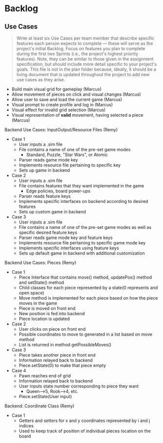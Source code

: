 # Backlog
## Use Cases
>  Write at least six Use Cases per team member that describe specific features each person expects to complete — these will serve as the project's initial Backlog. Focus on features you plan to complete during the first two Sprints (i.e., the project's highest priority features). Note, they can be similar to those given in the assignment specification, but should include more detail specific to your project's goals. This file is not in the plan folder because, ideally, it should be a living document that is updated throughout the project to add new use cases as they arise.

* Build main visual grid for gameplay (Marcus)
* Allow movement of pieces on click and visual changes (Marcus)
* Allow user to save and load the current game (Marcus)
* Visual prompt to create profile and log in (Marcus)
* Visual effect for invalid grid selection (Marcus)
* Visual representation of **valid** movement, having selected a piece (Marcus)

Backend Use Cases: InputOutput/Resource Files (Remy)
* Case 1
  * User inputs a .sim file
  * File contains a name of one of the pre-set game modes
    * Standard, Puzzle, "Star Wars", or Atomic
  * Parser reads game mode key
  * Implements resource file pertaining to specific key
  * Sets up game in backend
* Case 2
  * User inputs a .sim file
  * File contains features that they want implemented in the game
    * Edge policies, board power-ups
  * Parser reads feature keys
  * Implements specific interfaces on backend according to desired features
  * Sets up custom game in backend
* Case 3
  * User inputs a .sim file
  * File contains a name of one of the pre-set game modes
    as well as specific desired feature keys
  * Parser reads game mode key and feature keys
  * Implements resource file pertaining to specific game mode key
  * Implements specific interfaces using feature keys
  * Sets up default game in backend with additional customization

Backend Use Cases: Pieces (Remy)
* Case 1
  * Piece Interface that contains move() method, updatePos() method and setState() method
  * Child classes for each piece represented by a state(0 represents and open space)
  * Move method is implemented for each piece based on how the piece moves in the game
  * Piece is moved on front end
  * New position is fed into backend
  * Piece location is updated
* Case 2
  * User clicks on piece on front end
  * Possible coordinates to move to generated in a list based on move method
  * List is returned in method getPossibleMoves()
* Case 3
  * Piece takes another piece in front end
  * Information relayed back to backend
  * Piece.setState(0) to make that piece empty
* Case 4
  * Pawn reaches end of grid
  * Information relayed back to backend
  * User inputs state number corresponding to piece they want
    * Queen-->5, Rook-->4, etc.
  * Piece.setState(User input)

Backend: Coordinate Class (Remy)
* Case 1
  * Getters and setters for x and y coordinates represented by i and j indices
  * Used to keep track of position of individual pieces location on the board